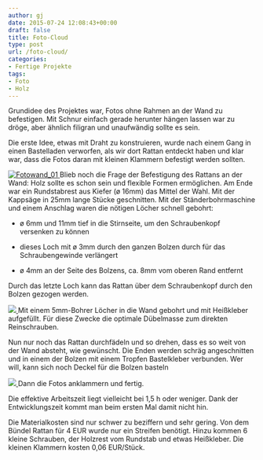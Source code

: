```yaml
---
author: gj
date: 2015-07-24 12:08:43+00:00
draft: false
title: Foto-Cloud
type: post
url: /foto-cloud/
categories:
- Fertige Projekte
tags:
- Foto
- Holz
---
```


Grundidee des Projektes war, Fotos ohne Rahmen an der Wand zu befestigen. Mit Schnur einfach gerade herunter hängen lassen war zu dröge, aber ähnlich filigran und unaufwändig sollte es sein.<!-- more -->

Die erste Idee, etwas mit Draht zu konstruieren, wurde nach einem Gang in einen Bastelladen verworfen, als wir dort Rattan entdeckt haben und klar war, dass die Fotos daran mit kleinen Klammern befestigt werden sollten.

[![Fotowand_01](/wp-content/uploads/2015/07/Fotowand_011-150x150.jpg)
](/wp-content/uploads/2015/07/Fotowand_011.jpg)Blieb noch die Frage der Befestigung des Rattans an der Wand: Holz sollte es schon sein und flexible Formen ermöglichen. Am Ende war ein Rundstabrest aus Kiefer (ø 16mm) das Mittel der Wahl. Mit der Kappsäge in 25mm lange Stücke geschnitten. Mit der Ständerbohrmaschine und einem Anschlag waren die nötigen Löcher schnell gebohrt:

- ø 6mm und 11mm tief in die Stirnseite, um den Schraubenkopf versenken zu können

- dieses Loch mit ø 3mm durch den ganzen Bolzen durch für das Schraubengewinde verlängert

- ø 4mm an der Seite des Bolzens, ca. 8mm vom oberen Rand entfernt

Durch das letzte Loch kann das Rattan über dem Schraubenkopf durch den Bolzen gezogen werden.

[![](/wp-content/uploads/2015/07/Fotowand_021-150x150.jpg)
](/wp-content/uploads/2015/07/Fotowand_021.jpg)Mit einem 5mm-Bohrer Löcher in die Wand gebohrt und mit Heißkleber aufgefüllt. Für diese Zwecke die optimale Dübelmasse zum direkten Reinschrauben.

Nun nur noch das Rattan durchfädeln und so drehen, dass es so weit von der Wand absteht, wie gewünscht. Die Enden werden schräg angeschnitten und in einem der Bolzen mit einem Tropfen Bastelkleber verbunden. Wer will, kann sich noch Deckel für die Bolzen basteln

[![](/wp-content/uploads/2015/07/Fotowand_031-150x150.jpg)
](/wp-content/uploads/2015/07/Fotowand_031.jpg)Dann die Fotos anklammern und fertig.

Die effektive Arbeitszeit liegt vielleicht bei 1,5 h oder weniger. Dank der Entwicklungszeit kommt man beim ersten Mal damit nicht hin.

Die Materialkosten sind nur schwer zu beziffern und sehr gering. Von dem Bündel Rattan für 4 EUR wurde nur ein Streifen benötigt. Hinzu kommen 6 kleine Schrauben, der Holzrest vom Rundstab und etwas Heißkleber. Die kleinen Klammern kosten 0,06 EUR/Stück.

